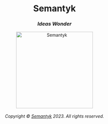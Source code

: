 <h1 align='center'>Semantyk</h1>
<h3 align='center'><i>Ideas Wonder</i></h3>
<p align='center'>
  <img alt='Semantyk' src='https://www.semantyk.com/logo.png' width='250'/>
  <br>
  <br>
  <i>Copyright © <a href="https://www.semantyk.com">Semantyk</a> 2023. All rights reserved.</i>
</p>

